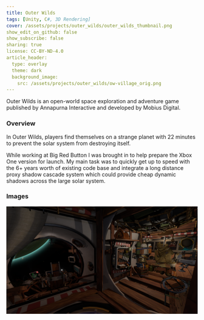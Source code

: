 ```yaml
---
title: Outer Wilds
tags: [Unity, C#, 3D Rendering]
cover: /assets/projects/outer_wilds/outer_wilds_thumbnail.png
show_edit_on_github: false
show_subscribe: false
sharing: true
license: CC-BY-ND-4.0
article_header:
  type: overlay
  theme: dark
  background_image:
    src: /assets/projects/outer_wilds/ow-village_orig.png
---
```


Outer Wilds is an open-world space exploration and adventure game published by Annapurna Interactive and developed by Mobius Digital.

<!--more-->
### Overview

In Outer Wilds, players find themselves on a strange planet with 22 minutes to prevent the solar system from destroying itself.

While working at Big Red Button I was brought in to help prepare the Xbox One version for launch. My main task was to quickly get up to speed with the 6+ years worth of existing code base and integrate a long distance proxy shadow cascade system which could provide cheap dynamic shadows across the large solar system.

### Images

![image](/assets/projects/outer_wilds/ow-shipinterior_orig.png)
